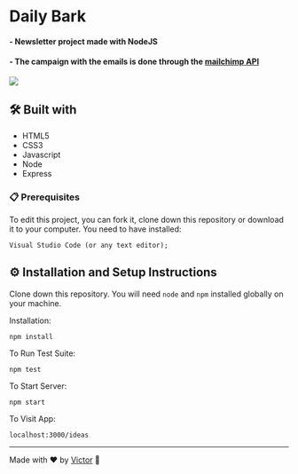# Daily Bark

#### - Newsletter project made with NodeJS
#### - The campaign with the emails is done through the <a href="https://mailchimp.com/"> mailchimp API<a/>

<img src="https://user-images.githubusercontent.com/101783823/171972114-8db185f8-3777-4381-bbfc-96a68ec3a449.png">
  
## 🛠️ Built with

* HTML5
* CSS3
* Javascript
* Node
* Express

### 📋 Prerequisites

To edit this project, you can fork it, clone down this repository or download it to your computer. You need to have installed:

```
Visual Studio Code (or any text editor);
```

## ⚙️ Installation and Setup Instructions

Clone down this repository. You will need `node` and `npm` installed globally on your machine.  

Installation:

`npm install`  

To Run Test Suite:  

`npm test`  

To Start Server:

`npm start`  

To Visit App:

`localhost:3000/ideas`

---
Made with ❤️ by [Victor](https://github.com/V1ctorBarbosa) 🐶
